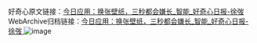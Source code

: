 好奇心原文链接：[今日应用：换张壁纸，三秒都会嫌长_智能_好奇心日报-徐弢 ](https://www.qdaily.com/articles/11481.html)
WebArchive归档链接：[今日应用：换张壁纸，三秒都会嫌长_智能_好奇心日报-徐弢 ](http://web.archive.org/web/20160809081537/http://www.qdaily.com/articles/11481.html)
![image](http://ww3.sinaimg.cn/large/007d5XDply1g3wa7hyz9nj30u02yc7w0)
